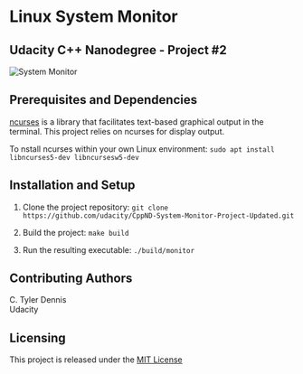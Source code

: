 # Linux System Monitor

## Udacity C++ Nanodegree - Project #2

![System Monitor](images/monitor.png)

## Prerequisites and Dependencies
[ncurses](https://www.gnu.org/software/ncurses/) is a library that facilitates text-based graphical output in the terminal. This project relies on ncurses for display output.

To nstall ncurses within your own Linux environment: `sudo apt install libncurses5-dev libncursesw5-dev`

## Installation and Setup

1. Clone the project repository: `git clone https://github.com/udacity/CppND-System-Monitor-Project-Updated.git`

2. Build the project: `make build`

3. Run the resulting executable: `./build/monitor`

## Contributing Authors

C. Tyler Dennis  
Udacity

## Licensing

This project is released under the [MIT License](https://opensource.org/licenses/MIT)
